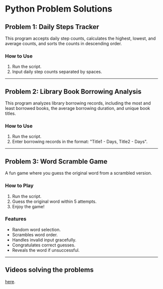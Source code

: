 # Python Problem Solutions

## Problem 1: Daily Steps Tracker
This program accepts daily step counts, calculates the highest, lowest, and average counts, and sorts the counts in descending order.

### How to Use
1. Run the script.
2. Input daily step counts separated by spaces.

---

## Problem 2: Library Book Borrowing Analysis
This program analyzes library borrowing records, including the most and least borrowed books, the average borrowing duration, and unique book titles.

### How to Use
1. Run the script.
2. Enter borrowing records in the format: "Title1 - Days, Title2 - Days".

---

## Problem 3: Word Scramble Game
A fun game where you guess the original word from a scrambled version.

### How to Play
1. Run the script.
2. Guess the original word within 5 attempts.
3. Enjoy the game!

### Features
- Random word selection.
- Scrambles word order.
- Handles invalid input gracefully.
- Congratulates correct guesses.
- Reveals the word if unsuccessful.

---

## Videos solving the problems
[here](https://drive.google.com/drive/folders/1nsRRMx6FoYgNlVFobiWUEOVJ2hhnQHMj?usp=sharing).
